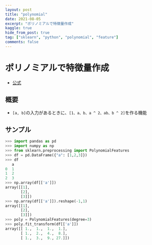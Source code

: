 ```yaml
---
layout: post
title: "polynomial"
date: 2021-08-05
excerpt: "ポリノミアルで特徴量作成"
kaggle: true
hide_from_post: true
tag: ["sklearn", "python", "polynomial", "feature"]
comments: false
---
```


# ポリノミアルで特徴量作成
 - [公式](https://scikit-learn.org/stable/modules/generated/sklearn.preprocessing.PolynomialFeatures.html)

## 概要
 - `[a, b]`の入力があるときに、`[1、a、b、a ^ 2、ab、b ^ 2]`を作る機能

## サンプル

```python
>>> import pandas as pd
>>> import numpy as np
>>> from sklearn.preprocessing import PolynomialFeatures
>>> df = pd.DataFrame({"a": [1,2,3]})
>>> df
   a
0  1
1  2
2  3
>>> np.array(df[['a']])
array([[1],
       [2],
       [3]])
>>> np.array(df[['a']]).reshape(-1,1)
array([[1],
       [2],
       [3]])
>>> poly = PolynomialFeatures(degree=3)
>>> poly.fit_transform(df[['a']])
array([[ 1.,  1.,  1.,  1.],
       [ 1.,  2.,  4.,  8.],
       [ 1.,  3.,  9., 27.]])
```

